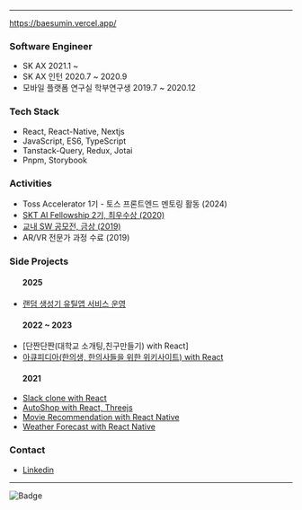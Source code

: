 <!--[![test](https://github-readme-stats.vercel.app/api?username=baesumin)](https://github.com/baesumin)-->
---
https://baesumin.vercel.app/
### Software Engineer
- SK AX 2021.1 ~
- SK AX 인턴 2020.7 ~ 2020.9
- 모바일 플랫폼 연구실 학부연구생 2019.7 ~ 2020.12


### Tech Stack
- React, React-Native, Nextjs
- JavaScript, ES6, TypeScript
- Tanstack-Query, Redux, Jotai
- Pnpm, Storybook 


### Activities
- Toss Accelerator 1기 - 토스 프론트엔드 멘토링 활동 (2024)
- [SKT AI Fellowship 2기, 최우수상 (2020)](https://www.youtube.com/watch?v=USqqJFc0Nu4)
- [교내 SW 공모전, 금상 (2019)](https://github.com/baesumin/SmartHome)
- AR/VR 전문가 과정 수료 (2019)


### Side Projects
#### &nbsp;&nbsp;&nbsp;&nbsp;&nbsp;&nbsp;&nbsp;2025
- [랜덤 생성기 유틸앱 서비스 운영](https://random-generator-all-in-one.vercel.app/)

#### &nbsp;&nbsp;&nbsp;&nbsp;&nbsp;&nbsp;&nbsp;2022 ~ 2023
- [단짠단짠(대학교 소개팅,친구만들기) with React]
- [아큐피디아(한의생, 한의사들을 위한 위키사이트) with React](https://www.acupedia.net)


#### &nbsp;&nbsp;&nbsp;&nbsp;&nbsp;&nbsp;&nbsp;2021
- [Slack clone with React](https://slack-clone-eb0ec.web.app/)
- [AutoShop with React, Threejs](https://smwebrepository.github.io/react-three-autoshop/)
- [Movie Recommendation with React Native](https://smwebrepository.github.io/moviesWeb/)
- [Weather Forecast with React Native](https://smwebrepository.github.io/weatherWeb/)


### Contact
- [Linkedin](https://www.linkedin.com/in/baesumin)


---

![Badge](https://hitscounter.dev/api/hit?url=https%3A%2F%2Fgithub.com%2Fbaesumin&label=Visit&icon=brightness-alt-low-fill&color=%23fd7e14)
